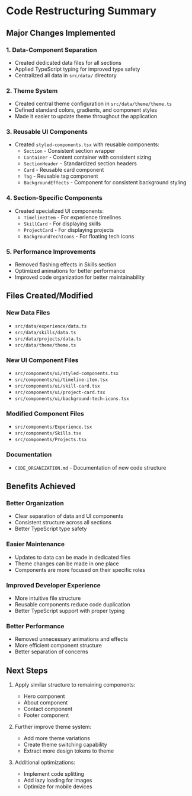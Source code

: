 # Code Restructuring Summary

## Major Changes Implemented

### 1. Data-Component Separation
- Created dedicated data files for all sections
- Applied TypeScript typing for improved type safety
- Centralized all data in `src/data/` directory

### 2. Theme System
- Created central theme configuration in `src/data/theme/theme.ts`
- Defined standard colors, gradients, and component styles
- Made it easier to update theme throughout the application

### 3. Reusable UI Components
- Created `styled-components.tsx` with reusable components:
  - `Section` - Consistent section wrapper
  - `Container` - Content container with consistent sizing
  - `SectionHeader` - Standardized section headers
  - `Card` - Reusable card component
  - `Tag` - Reusable tag component
  - `BackgroundEffects` - Component for consistent background styling

### 4. Section-Specific Components
- Created specialized UI components:
  - `TimelineItem` - For experience timelines
  - `SkillCard` - For displaying skills
  - `ProjectCard` - For displaying projects
  - `BackgroundTechIcons` - For floating tech icons

### 5. Performance Improvements
- Removed flashing effects in Skills section
- Optimized animations for better performance
- Improved code organization for better maintainability

## Files Created/Modified

### New Data Files
- `src/data/experience/data.ts`
- `src/data/skills/data.ts`
- `src/data/projects/data.ts`
- `src/data/theme/theme.ts`

### New UI Component Files
- `src/components/ui/styled-components.tsx`
- `src/components/ui/timeline-item.tsx`
- `src/components/ui/skill-card.tsx`
- `src/components/ui/project-card.tsx`
- `src/components/ui/background-tech-icons.tsx`

### Modified Component Files
- `src/components/Experience.tsx`
- `src/components/Skills.tsx`
- `src/components/Projects.tsx`

### Documentation
- `CODE_ORGANIZATION.md` - Documentation of new code structure

## Benefits Achieved

### Better Organization
- Clear separation of data and UI components
- Consistent structure across all sections
- Better TypeScript type safety

### Easier Maintenance
- Updates to data can be made in dedicated files
- Theme changes can be made in one place
- Components are more focused on their specific roles

### Improved Developer Experience
- More intuitive file structure
- Reusable components reduce code duplication
- Better TypeScript support with proper typing

### Better Performance
- Removed unnecessary animations and effects
- More efficient component structure
- Better separation of concerns

## Next Steps

1. Apply similar structure to remaining components:
   - Hero component
   - About component
   - Contact component
   - Footer component

2. Further improve theme system:
   - Add more theme variations
   - Create theme switching capability
   - Extract more design tokens to theme

3. Additional optimizations:
   - Implement code splitting
   - Add lazy loading for images
   - Optimize for mobile devices
